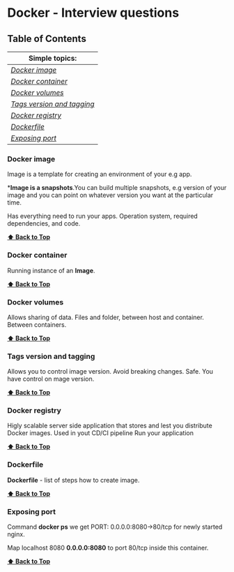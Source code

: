 # Docker - Interview questions

## Table of Contents
| Simple topics: | 
| -------------|
|[*Docker image*](#docker-image)|
|[*Docker container*](#docker-container)|
|[*Docker volumes*](#docker-volumes)|
|[*Tags version and tagging*](#tags-version-and-tagging)|
|[*Docker registry*](#docker-registry)|
|[*Dockerfile*](#dockerfile)|
|[*Exposing port*](#exposing-port)|

### Docker image

Image is a template for creating an environment of your e.g app.

***Image is a snapshots**.You can build multiple snapshots, e.g version of your image and you can point on whatever version you want at the particular time.

Has everything need to run your apps. Operation system, required dependencies, and code.

**[⬆ Back to Top](#table-of-contents)**

### Docker container

Running instance of an **Image**.

**[⬆ Back to Top](#table-of-contents)**

### Docker volumes
Allows sharing of data. Files and folder, between host and container. Between containers.

**[⬆ Back to Top](#table-of-contents)**

### Tags version and tagging

Allows you to control image version.
Avoid breaking changes.
Safe.
You have control on mage version.

**[⬆ Back to Top](#table-of-contents)**

### Docker registry

Higly scalable server side application that stores and lest you distribute Docker images.
Used in yout CD/CI pipeline
Run your application

**[⬆ Back to Top](#table-of-contents)**

### Dockerfile

**Dockerfile** - list of steps how to create image.

**[⬆ Back to Top](#table-of-contents)**

### Exposing port

Command **docker ps** we get PORT: 0.0.0.0:8080->80/tcp for newly started nginx.

Map localhost 8080 **0.0.0.0:8080** to port 80/tcp inside this container.

**[⬆ Back to Top](#table-of-contents)**
